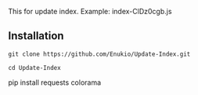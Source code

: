 This for update index. Example: index-ClDz0cgb.js

## Installation
```shell
git clone https://github.com/Enukio/Update-Index.git
```
```shell
cd Update-Index
```
pip install requests colorama
```
